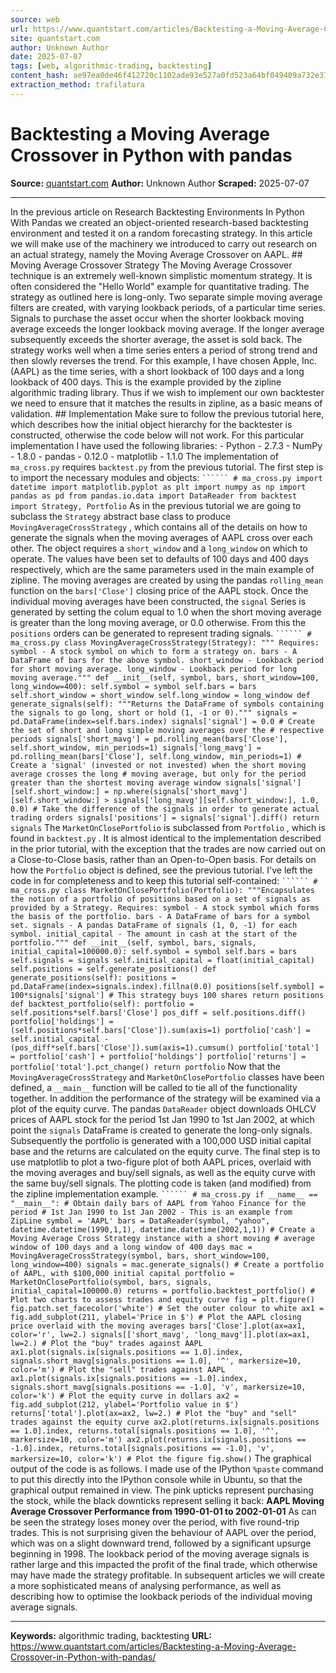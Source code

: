 ```yaml
---
source: web
url: https://www.quantstart.com/articles/Backtesting-a-Moving-Average-Crossover-in-Python-with-pandas/
site: quantstart.com
author: Unknown Author
date: 2025-07-07
tags: [web, algorithmic-trading, backtesting]
content_hash: ae97ea0de46f412720c1102ade93e527a0fd523a64bf049409a732e374535943
extraction_method: trafilatura
---
```


# Backtesting a Moving Average Crossover in Python with pandas

**Source:** [quantstart.com](https://www.quantstart.com/articles/Backtesting-a-Moving-Average-Crossover-in-Python-with-pandas/)
**Author:** Unknown Author
**Scraped:** 2025-07-07

---

In the previous article on Research Backtesting Environments In Python With Pandas we created an object-oriented research-based backtesting environment and tested it on a random forecasting strategy. In this article we will make use of the machinery we introduced to carry out research on an actual strategy, namely the Moving Average Crossover on AAPL. ## Moving Average Crossover Strategy The Moving Average Crossover technique is an extremely well-known simplistic momentum strategy. It is often considered the "Hello World" example for quantitative trading. The strategy as outlined here is long-only. Two separate simple moving average filters are created, with varying lookback periods, of a particular time series. Signals to purchase the asset occur when the shorter lookback moving average exceeds the longer lookback moving average. If the longer average subsequently exceeds the shorter average, the asset is sold back. The strategy works well when a time series enters a period of strong trend and then slowly reverses the trend. For this example, I have chosen Apple, Inc. (AAPL) as the time series, with a short lookback of 100 days and a long lookback of 400 days. This is the example provided by the zipline algorithmic trading library. Thus if we wish to implement our own backtester we need to ensure that it matches the results in zipline, as a basic means of validation. ## Implementation Make sure to follow the previous tutorial here, which describes how the initial object hierarchy for the backtester is constructed, otherwise the code below will not work. For this particular implementation I have used the following libraries: - Python - 2.7.3 - NumPy - 1.8.0 - pandas - 0.12.0 - matplotlib - 1.1.0 The implementation of `ma_cross.py` requires `backtest.py` from the previous tutorial. The first step is to import the necessary modules and objects: ``` `````` # ma_cross.py import datetime import matplotlib.pyplot as plt import numpy as np import pandas as pd from pandas.io.data import DataReader from backtest import Strategy, Portfolio ``` As in the previous tutorial we are going to subclass the `Strategy` abstract base class to produce `MovingAverageCrossStrategy` , which contains all of the details on how to generate the signals when the moving averages of AAPL cross over each other. The object requires a `short_window` and a `long_window` on which to operate. The values have been set to defaults of 100 days and 400 days respectively, which are the same parameters used in the main example of zipline. The moving averages are created by using the pandas `rolling_mean` function on the `bars['Close']` closing price of the AAPL stock. Once the individual moving averages have been constructed, the `signal` Series is generated by setting the colum equal to 1.0 when the short moving average is greater than the long moving average, or 0.0 otherwise. From this the `positions` orders can be generated to represent trading signals. ``` `````` # ma_cross.py class MovingAverageCrossStrategy(Strategy): """ Requires: symbol - A stock symbol on which to form a strategy on. bars - A DataFrame of bars for the above symbol. short_window - Lookback period for short moving average. long_window - Lookback period for long moving average.""" def __init__(self, symbol, bars, short_window=100, long_window=400): self.symbol = symbol self.bars = bars self.short_window = short_window self.long_window = long_window def generate_signals(self): """Returns the DataFrame of symbols containing the signals to go long, short or hold (1, -1 or 0).""" signals = pd.DataFrame(index=self.bars.index) signals['signal'] = 0.0 # Create the set of short and long simple moving averages over the # respective periods signals['short_mavg'] = pd.rolling_mean(bars['Close'], self.short_window, min_periods=1) signals['long_mavg'] = pd.rolling_mean(bars['Close'], self.long_window, min_periods=1) # Create a 'signal' (invested or not invested) when the short moving average crosses the long # moving average, but only for the period greater than the shortest moving average window signals['signal'][self.short_window:] = np.where(signals['short_mavg'][self.short_window:] > signals['long_mavg'][self.short_window:], 1.0, 0.0) # Take the difference of the signals in order to generate actual trading orders signals['positions'] = signals['signal'].diff() return signals ``` The `MarketOnClosePortfolio` is subclassed from `Portfolio` , which is found in `backtest.py` . It is almost identical to the implementation described in the prior tutorial, with the exception that the trades are now carried out on a Close-to-Close basis, rather than an Open-to-Open basis. For details on how the `Portfolio` object is defined, see the previous tutorial. I've left the code in for completeness and to keep this tutorial self-contained: ``` `````` # ma_cross.py class MarketOnClosePortfolio(Portfolio): """Encapsulates the notion of a portfolio of positions based on a set of signals as provided by a Strategy. Requires: symbol - A stock symbol which forms the basis of the portfolio. bars - A DataFrame of bars for a symbol set. signals - A pandas DataFrame of signals (1, 0, -1) for each symbol. initial_capital - The amount in cash at the start of the portfolio.""" def __init__(self, symbol, bars, signals, initial_capital=100000.0): self.symbol = symbol self.bars = bars self.signals = signals self.initial_capital = float(initial_capital) self.positions = self.generate_positions() def generate_positions(self): positions = pd.DataFrame(index=signals.index).fillna(0.0) positions[self.symbol] = 100*signals['signal'] # This strategy buys 100 shares return positions def backtest_portfolio(self): portfolio = self.positions*self.bars['Close'] pos_diff = self.positions.diff() portfolio['holdings'] = (self.positions*self.bars['Close']).sum(axis=1) portfolio['cash'] = self.initial_capital - (pos_diff*self.bars['Close']).sum(axis=1).cumsum() portfolio['total'] = portfolio['cash'] + portfolio['holdings'] portfolio['returns'] = portfolio['total'].pct_change() return portfolio ``` Now that the `MovingAverageCrossStrategy` and `MarketOnClosePortfolio` classes have been defined, a `__main__` function will be called to tie all of the functionality together. In addition the performance of the strategy will be examined via a plot of the equity curve. The pandas `DataReader` object downloads OHLCV prices of AAPL stock for the period 1st Jan 1990 to 1st Jan 2002, at which point the `signals` DataFrame is created to generate the long-only signals. Subsequently the portfolio is generated with a 100,000 USD initial capital base and the returns are calculated on the equity curve. The final step is to use matplotlib to plot a two-figure plot of both AAPL prices, overlaid with the moving averages and buy/sell signals, as well as the equity curve with the same buy/sell signals. The plotting code is taken (and modified) from the zipline implementation example. ``` `````` # ma_cross.py if __name__ == "__main__": # Obtain daily bars of AAPL from Yahoo Finance for the period # 1st Jan 1990 to 1st Jan 2002 - This is an example from ZipLine symbol = 'AAPL' bars = DataReader(symbol, "yahoo", datetime.datetime(1990,1,1), datetime.datetime(2002,1,1)) # Create a Moving Average Cross Strategy instance with a short moving # average window of 100 days and a long window of 400 days mac = MovingAverageCrossStrategy(symbol, bars, short_window=100, long_window=400) signals = mac.generate_signals() # Create a portfolio of AAPL, with $100,000 initial capital portfolio = MarketOnClosePortfolio(symbol, bars, signals, initial_capital=100000.0) returns = portfolio.backtest_portfolio() # Plot two charts to assess trades and equity curve fig = plt.figure() fig.patch.set_facecolor('white') # Set the outer colour to white ax1 = fig.add_subplot(211, ylabel='Price in $') # Plot the AAPL closing price overlaid with the moving averages bars['Close'].plot(ax=ax1, color='r', lw=2.) signals[['short_mavg', 'long_mavg']].plot(ax=ax1, lw=2.) # Plot the "buy" trades against AAPL ax1.plot(signals.ix[signals.positions == 1.0].index, signals.short_mavg[signals.positions == 1.0], '^', markersize=10, color='m') # Plot the "sell" trades against AAPL ax1.plot(signals.ix[signals.positions == -1.0].index, signals.short_mavg[signals.positions == -1.0], 'v', markersize=10, color='k') # Plot the equity curve in dollars ax2 = fig.add_subplot(212, ylabel='Portfolio value in $') returns['total'].plot(ax=ax2, lw=2.) # Plot the "buy" and "sell" trades against the equity curve ax2.plot(returns.ix[signals.positions == 1.0].index, returns.total[signals.positions == 1.0], '^', markersize=10, color='m') ax2.plot(returns.ix[signals.positions == -1.0].index, returns.total[signals.positions == -1.0], 'v', markersize=10, color='k') # Plot the figure fig.show() ``` The graphical output of the code is as follows. I made use of the IPython `%paste` command to put this directly into the IPython console while in Ubuntu, so that the graphical output remained in view. The pink upticks represent purchasing the stock, while the black downticks represent selling it back: **AAPL Moving Average Crossover Performance from 1990-01-01 to 2002-01-01** As can be seen the strategy loses money over the period, with five round-trip trades. This is not surprising given the behaviour of AAPL over the period, which was on a slight downward trend, followed by a significant upsurge beginning in 1998. The lookback period of the moving average signals is rather large and this impacted the profit of the final trade, which otherwise may have made the strategy profitable. In subsequent articles we will create a more sophisticated means of analysing performance, as well as describing how to optimise the lookback periods of the individual moving average signals.

---

**Keywords:** algorithmic trading, backtesting
**URL:** https://www.quantstart.com/articles/Backtesting-a-Moving-Average-Crossover-in-Python-with-pandas/
